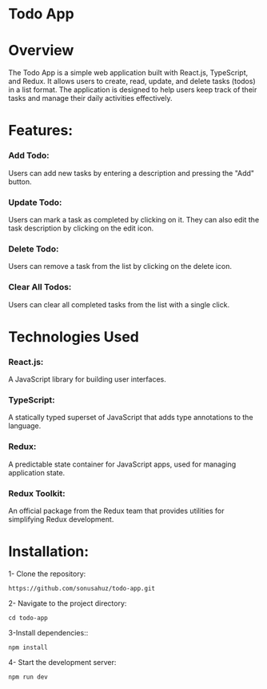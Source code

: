 # Todo App

# Overview

The Todo App is a simple web application built with React.js, TypeScript, and Redux. It allows users to create, read, update, and delete tasks (todos) in a list format. The application is designed to help users keep track of their tasks and manage their daily activities effectively.

# Features:

### Add Todo:

Users can add new tasks by entering a description and pressing the "Add" button.

### Update Todo:

Users can mark a task as completed by clicking on it. They can also edit the task description by clicking on the edit icon.

### Delete Todo:

Users can remove a task from the list by clicking on the delete icon.

### Clear All Todos:

Users can clear all completed tasks from the list with a single click.

# Technologies Used

### React.js:

A JavaScript library for building user interfaces.

### TypeScript:

A statically typed superset of JavaScript that adds type annotations to the language.

### Redux:

A predictable state container for JavaScript apps, used for managing application state.

### Redux Toolkit:

An official package from the Redux team that provides utilities for simplifying Redux development.

# Installation:

1- Clone the repository:

```
https://github.com/sonusahuz/todo-app.git
```

2- Navigate to the project directory:

```
cd todo-app
```

3-Install dependencies::

```
npm install
```

4- Start the development server:

```
npm run dev
```
